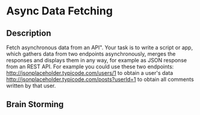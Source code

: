 # Async Data Fetching

## Description

Fetch asynchronous data from an API".
Your task is to write a script or app, which gathers data from two endpoints asynchronously, merges the responses and displays them in any way, for example as JSON response from an REST API.
For example you could use these two endpoints:
http://jsonplaceholder.typicode.com/users/1 to obtain a user's data
http://jsonplaceholder.typicode.com/posts?userId=1 to obtain all comments written by that user.

## Brain Storming